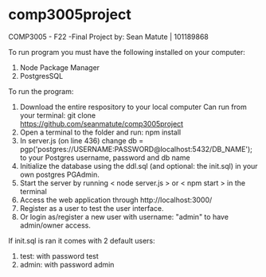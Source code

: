 # comp3005project
COMP3005 - F22 -Final Project
by: Sean Matute | 101189868

To run program you must have the following installed on your computer:
1. Node Package Manager
2. PostgresSQL

To run the program:
1. Download the entire respository to your local computer
  Can run from your terminal:
    git clone https://github.com/seanmatute/comp3005project
2. Open a terminal to the folder and run: npm install
3. In server.js (on line 436) change db = pgp('postgres://USERNAME:PASSWORD@localhost:5432/DB_NAME'); to your Postgres username, password and db name
4. Initialize the database using the ddl.sql (and optional: the init.sql) in your own postgres PGAdmin.
5. Start the server by running < node server.js > or < npm start > in the terminal
6. Access the web application through http://localhost:3000/ 
7. Register as a user to test the user interface.
8. Or login as/register a new user with username: "admin" to have admin/owner access. 

If init.sql is ran it comes with 2 default users:
  1. test: with password test
  2. admin: with password admin
